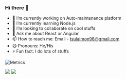 ### Hi there 👋
- 🔭 I’m currently working on Auto-maintenance platform
- 🌱 I’m currently learning Node.js
- 👯 I’m looking to collaborate on cool stuffs
- 💬 Ask me about React or Angular
- 📫 How to reach me: Email - tsulaimon96@gmail.com
- 😄 Pronouns: He/His
- ⚡ Fun fact: I do lots of stuffs

![Metrics](https://metrics.lecoq.io/sulaimon23?template=classic&repositories=1000&repositories.batch=1000&base.header=0&base.activity=0&base.community=0&base.repositories=0&base.metadata=0&languages=1&languages.limit=8&languages.sections=most-used&languages.colors=github&languages.threshold=0%25&languages.indepth=false&languages.analysis.timeout=15&languages.categories=markup%2C%20programming&languages.recent.categories=markup%2C%20programming&languages.recent.load=300&languages.recent.days=14&config.timezone=Africa%2FLagos)



<img src="https://github-readme-stats.vercel.app/api?username=sulaimon23&&show_icons=true&title_color=ffffff&icon_color=bb2acf&text_color=daf7dc&bg_color=151515" />

<img src="https://github-readme-stats.vercel.app/api/top-langs/?username=sulaimon23&&show_icons=true&title_color=ffffff&icon_color=bb2acf&text_color=daf7dc&bg_color=151515" />


